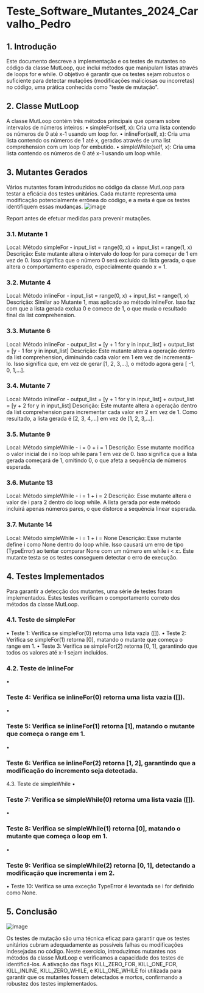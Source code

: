 # Teste_Software_Mutantes_2024_Carvalho_Pedro

## 1. Introdução
Este documento descreve a implementação e os testes de mutantes no código da classe MutLoop, que inclui métodos que manipulam listas através de loops for e while. O objetivo é garantir que os testes sejam robustos o suficiente para detectar mutações (modificações maliciosas ou incorretas) no código, uma prática conhecida como "teste de mutação".
## 2. Classe MutLoop
A classe MutLoop contém três métodos principais que operam sobre intervalos de números inteiros:
•
simpleFor(self, x): Cria uma lista contendo os números de 0 até x-1 usando um loop for.
•
inlineFor(self, x): Cria uma lista contendo os números de 1 até x, gerados através de uma list comprehension com um loop for embutido.
•
simpleWhile(self, x): Cria uma lista contendo os números de 0 até x-1 usando um loop while.
## 3. Mutantes Gerados
Vários mutantes foram introduzidos no código da classe MutLoop para testar a eficácia dos testes unitários. Cada mutante representa uma modificação potencialmente errônea do código, e a meta é que os testes identifiquem essas mudanças.
![image](https://github.com/user-attachments/assets/d3ecca6e-9f7f-4650-bbd1-2094a8d05318)

Report antes de efetuar medidas para prevenir mutações.
### 3.1. Mutante 1
Local: Método simpleFor - input_list = range(0, x) + input_list = range(1, x)
Descrição: Este mutante altera o intervalo do loop for para começar de 1 em vez de 0. Isso significa que o número 0 será excluído da lista gerada, o que altera o comportamento esperado, especialmente quando x = 1.
### 3.2. Mutante 4
Local: Método inlineFor - input_list = range(0, x) + input_list = range(1, x)
Descrição: Similar ao Mutante 1, mas aplicado ao método inlineFor. Isso faz com que a lista gerada exclua 0 e comece de 1, o que muda o resultado final da list comprehension.
### 3.3. Mutante 6
Local: Método inlineFor - output_list = [y + 1 for y in input_list] + output_list = [y - 1 for y in input_list]
Descrição: Este mutante altera a operação dentro da list comprehension, diminuindo cada valor em 1 em vez de incrementá-lo. Isso significa que, em vez de gerar [1, 2, 3,...], o método agora gera [ -1, 0, 1,...].
### 3.4. Mutante 7
Local: Método inlineFor - output_list = [y + 1 for y in input_list] + output_list = [y + 2 for y in input_list]
Descrição: Este mutante altera a operação dentro da list comprehension para incrementar cada valor em 2 em vez de 1. Como resultado, a lista gerada é [2, 3, 4,...] em vez de [1, 2, 3,...].
### 3.5. Mutante 9
Local: Método simpleWhile - i = 0 + i = 1
Descrição: Esse mutante modifica o valor inicial de i no loop while para 1 em vez de 0. Isso significa que a lista gerada começará de 1, omitindo 0, o que afeta a sequência de números esperada.
### 3.6. Mutante 13
Local: Método simpleWhile - i = 1 + i = 2
Descrição: Esse mutante altera o valor de i para 2 dentro do loop while. A lista gerada por este método incluirá apenas números pares, o que distorce a sequência linear esperada.
### 3.7. Mutante 14
Local: Método simpleWhile - i = 1 + i = None
Descrição: Esse mutante define i como None dentro do loop while. Isso causará um erro de tipo (TypeError) ao tentar comparar None com um número em while i < x:. Este mutante testa se os testes conseguem detectar o erro de execução.
## 4. Testes Implementados
Para garantir a detecção dos mutantes, uma série de testes foram implementados. Estes testes verificam o comportamento correto dos métodos da classe MutLoop.
### 4.1. Teste de simpleFor
•
Teste 1: Verifica se simpleFor(0) retorna uma lista vazia ([]).
•
Teste 2: Verifica se simpleFor(1) retorna [0], matando o mutante que começa o range em 1.
•
Teste 3: Verifica se simpleFor(2) retorna [0, 1], garantindo que todos os valores até x-1 sejam incluídos.
### 4.2. Teste de inlineFor
•
### Teste 4: Verifica se inlineFor(0) retorna uma lista vazia ([]).
•
### Teste 5: Verifica se inlineFor(1) retorna [1], matando o mutante que começa o range em 1.
•
### Teste 6: Verifica se inlineFor(2) retorna [1, 2], garantindo que a modificação do incremento seja detectada.
4.3. Teste de simpleWhile
•
### Teste 7: Verifica se simpleWhile(0) retorna uma lista vazia ([]).
•
### Teste 8: Verifica se simpleWhile(1) retorna [0], matando o mutante que começa o loop em 1.
•
### Teste 9: Verifica se simpleWhile(2) retorna [0, 1], detectando a modificação que incrementa i em 2.
•
Teste 10: Verifica se uma exceção TypeError é levantada se i for definido como None.
## 5. Conclusão
![image](https://github.com/user-attachments/assets/b9cd74c0-1726-46e8-81f5-dcf1e395807a)

Os testes de mutação são uma técnica eficaz para garantir que os testes unitários cubram adequadamente as possíveis falhas ou modificações indesejadas no código. Neste exercício, introduzimos mutantes nos métodos da classe MutLoop e verificamos a capacidade dos testes de identificá-los. A ativação das flags KILL_ZERO_FOR, KILL_ONE_FOR, KILL_INLINE, KILL_ZERO_WHILE, e KILL_ONE_WHILE foi utilizada para garantir que os mutantes fossem detectados e mortos, confirmando a robustez dos testes implementados.
